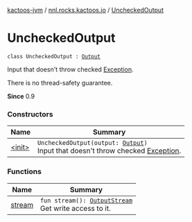 [kactoos-jvm](../../index.md) / [nnl.rocks.kactoos.io](../index.md) / [UncheckedOutput](./index.md)

# UncheckedOutput

`class UncheckedOutput : `[`Output`](../../nnl.rocks.kactoos/-output/index.md)

Input that doesn't throw checked [Exception](https://kotlinlang.org/api/latest/jvm/stdlib/kotlin/-exception/index.html).

There is no thread-safety guarantee.

**Since**
0.9

### Constructors

| Name | Summary |
|---|---|
| [&lt;init&gt;](-init-.md) | `UncheckedOutput(output: `[`Output`](../../nnl.rocks.kactoos/-output/index.md)`)`<br>Input that doesn't throw checked [Exception](https://kotlinlang.org/api/latest/jvm/stdlib/kotlin/-exception/index.html). |

### Functions

| Name | Summary |
|---|---|
| [stream](stream.md) | `fun stream(): `[`OutputStream`](http://docs.oracle.com/javase/8/docs/api/java/io/OutputStream.html)<br>Get write access to it. |

